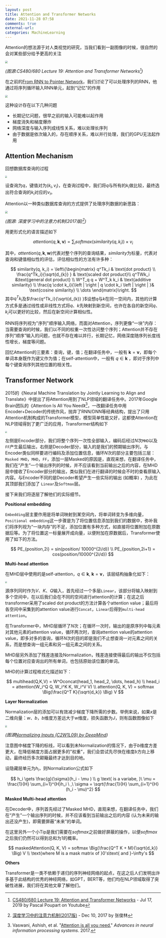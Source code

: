 ```yaml
---
layout: post
title: Attention and Transformer Networks
date: 2021-11-28 07:58
comments: true
external-url:
categories: MachineLearning
---
```


Attention的想法源于对人类视觉的研究，当我们看到一副图像的时候，很自然的会对某些部分给予更高的关注

<img src="{{ '/assets/imgs/Attention-and-Transformer-Networks/2.png' | relative_url }}" style="zoom:50%;">

*(图源:CS480/680 Lecture 19: Attention and Transformer Networks[^1])*

在之前的[From RNN to Pointer Network](https://herloconnell.github.io/blog/From-RNN-to-Pointer-Network/)，我们讨论了可以处理序列的RNN，他通过将序列循环输入RNN单元，起到“记忆”的作用

<img src="{{ '/assets/imgs/Attention-and-Transformer-Networks/1.png' | relative_url }}" style="zoom:50%;">

这种设计存在以下几种问题

- 长期记忆问题，很早之前的输入可能难以起作用
- 梯度消失和梯度爆炸
- 网络深度与输入序列成线性关系，难以处理长序列
- 由于数据是依次输入的，存在顺序关系，难以并行处理，我们的GPU无法起作用

## Attention Mechanism

回想数据库查询的过程

<img src="{{ '/assets/imgs/Attention-and-Transformer-Networks/4.png' | relative_url }}" style="zoom:38%;">

设查询为$q$，键值对为$(k_i, v_i)$，在查询过程中，我们将$q$与所有的$k_i$做比较，最终选出符合查询的$k_i$对应的$v_i$。

Attention以一种类似数据库查询的方式提供了处理序列数据的新思路：

<img src="{{ '/assets/imgs/Attention-and-Transformer-Networks/5.png' | relative_url }}" style="zoom:50%;">

*(图源: 深度学习中的注意力机制(2017版)[^2])*

用更形式化的语言描述如下


$$
attention(q, \mathbf{k}, \mathbf{v}) = \sum_i softmax(similarity(q, k_i)) \times  v_i
$$


其中，$attention(q, \mathbf{k}, \mathbf{w})$代表对整个序列的查询结果，$similarity$为标量，代表对查询和键值相似性的评估，评估相似性的方法有许多种：


$$
similarity(q, k_i) = 
\left\{\begin{matrix}
q^Tk_i  & \text{dot product} \\
\frac{q^Tk_i}{\sqrt{d_{k}} }  & \text{scaled dot product}\\
q^TWk_i  &\text{general dot product} \\
W^T_q q + W^T_k k_i  & \text{additive similarity} \\
\frac{q \cdot k_i}{\left |  \right | q \cdot k_i  \left |  \right | }& \text{cosine similarity} \\
\dots
\end{matrix}\right.
$$
其中$q^Tk_i$及$\frac{q^Tk_i}{\sqrt{d_{k}} }$设想$q$与$k$在同一空间内，其他的计算方式多是通过线性或非线性方式将$q、k$先映射到新空间，也许在各自的新空间$q、k_i$可以更好的比较，然后在新空间计算相似性。

RNN将序列视为"序列"顺序输入网络，而面对Attention，序列更像“一块”内存：当需要查询的时候，我们以不同的权重一次性访问整个序列；Attention并不存在序列“顺序”输入的问题，也就不存在难以并行，长期记忆，网络深度随序列长度线性增长，梯度等问题。

回忆Attention的三要素：查询，键，值；在翻译任务中，一般有 $\mathbf{k} = \mathbf{v}$，即每个单词本身既作为键又作为值；在self-attention中，一般有 $q \in \mathbf{k}$ ，即对于序列中每个键查询序列其他位置的相关性。







## Transformer Network

2015的《Neural Machine Translation by Jointly Learning to Align and Translate》中提出了将Attention用到了NLP领域的翻译任务中。2017年Google Brain团队的《Attention Is All You Need》[^3]，一改翻译任务中用Encoder+Decoder的传统作风，抛弃了RNN/DNN等经典结构，提出了只用Attention机制构成的Transformer模型，模型简单性能又好，这都使Attention在NLP领域得到了更广泛的应用，Transformer结构如下

<img src="{{ '/assets/imgs/Attention-and-Transformer-Networks/6.png' | relative_url }}" style="zoom:35%;">

左侧是Encoder部分，我们将整个序列一次性全部输入，编码后经过$N$次`MHD`以及`FF`产生最后输出，右侧是Decoder部分，输入的是我们的预期输出序列，与Encoder类似同样要进行编码及添加位置信息，循环$N$次的部分主要包括三层：`Masked MHD`，`MHD`，`FF`，添加一层Masked的原因是，直观来想，在翻译任务中，我们在“产生”一个输出序列的时候，并不应该看到当前输出之后的内容，在MHD层中接收了Encoder部分的输出，类似我们在进行翻译的时候会不时的查看原输入内容。与Encoder不同的是Decoder希望产生一些实际的输出 (如概率) ，为此在其顶部我们添加了 `Linear`及`Softmax`层。

接下来我们将逐层了解他们的实际细节。

**Positional embedding**

`Embedding`层主要作用是将单词映射到某空间内，将单词转变为多维向量，`Positional embedding`这一步骤是为了将位置信息添加到我们的数据中，弥补我们将序列视为“一块内存”的不足，添加位置有多种方式，如直接将位置附加在原数据后等。为了将位置这一标量展开成向量，以便附加在原数据后，Transformer使用了如下的方法。


$$
PE_{position,2i} = sin(position/ 10000^{2i/d})
\\
PE_{position,2i+1} = cos(position/10000^{2i/d})
$$


**Multi-head attention**

在MHD层中使用的是self-attention，$q \in \mathbf{k} , \ \mathbf{k} = \mathbf{v}$，该层结构抽象化如下：

<img src="{{ '/assets/imgs/Attention-and-Transformer-Networks/7.png' | relative_url }}" style="zoom:40%;">

源序列同时作为$V、K、Q$输入，首先经过一个多层`Linear`，该部分将输入映射到多个空间中，在以后我们会在不同的空间进行attention的计算；在这之后transformer采用了$\text{scaled dot product}$的方法计算各个attention value；最后将各空间中采集到的attention value进行`Concat`，`Linear`后得到`multi-head attention`。

在Transformer中，MHD层循环了$N$次；在循环一次时，输出的是原序列中每元素对其他元素的attention value，循环两次时，查询attention value的attention value，即多对多的查询，循环$N$次的目的即是我们不止想查询一对元素之间的关系，而是想查询一组元素和另一组元素之间的关系。

MHD层另外添加了残差连接及Normalization，残差连接使得最后的输出不仅包括每个位置对应查询出的所有单词，也包括原始该位置的单词。

MHD的计算过程格式化描述如下：


$$
multihead(Q,K,V) = W^Oconcat(head_1, head_2, \dots, head_h)
\\
head_i = attention(W_i^Q Q, W_i^K K, W_i^V V)
\\
attention(Q, K, V) = softmax \Big(\frac{Q^T K}{\sqrt{d_k}} \Big) V
$$


**Layer Normalization**

Normalization层的添加可以有效减少梯度下降所需的步数。举例来说，如果$x$是二维向量：$w、b$，$b$维度方差远大于$w$维度，损失函数为$J$，则有函数图像如下

<img src="{{ '/assets/imgs/Attention-and-Transformer-Networks/8.png' | relative_url }}" style="zoom:40%;">

*(图源[Normalizing Inputs (C2W1L09) by DeepMind](https://www.youtube.com/watch?v=FDCfw-YqWTE))*

注意图中梯度下降的标线，可以看到未Normalization的情况下，由于$b$维度方差更大，在降低梯度方面占据更多的"权重"，我们会尝试先尽快在维度$b$方向上移动，最终经历多次颠簸最终才达到目的地。

设隐藏层单元为$h_i$，则Normalization公式如下


$$
h_i \gets \frac{g}{\sigma}(h_i - \mu )
\\
g \text{ is a variabe, }\ \mu = \frac{1}{H} \sum_{i=1}^{H}h_i \ ,\ \sigma = \sqrt{\frac{1}{H} \sum_{i=1}^{H}(h_i - \mu)^2}
$$


**Masked Multi-head attention**

在Decoder中，序列首先经过了Masked MHD，直观来想，在翻译任务中，我们在“产生”一个输出序列的时候，并不应该看到当前输出之后的内容 (认为未来的输出还没产生)，即需要屏蔽“未来”的单词。

在这里另外一个小Tip是我们需要在$softmax$之前做好屏蔽的操作，以便$softmax$之后我们仍然可以得到总和为1的概率。


$$
maskedAttention(Q, K, V) = softmax \Big(\frac{Q^T K + M}{\sqrt{d_k}} \Big) V
\\
\text{where M is a mask matrix of  }0's\text{  and }-\infty's
$$


**Others**

Transformer是一类不依赖于递归的序列神经网络的起点，在这之后人们发明出许多基于此结构的优秀的神经网络，如GPT，BERT等，他们均在NLP领域取得了突破性进展，我们将在其他文章了解他们。





[^1]: [CS480/680 Lecture 19: Attention and Transformer Networks](https://www.youtube.com/watch?v=OyFJWRnt_AY) - Jul 17, 2019 by Pascal Poupart on Youtube

[^2]: [深度学习中的注意力机制(2017版)](https://blog.csdn.net/malefactor/article/details/78767781) - Dec 10, 2017 by 张俊林

[^3]: Vaswani, Ashish, et al. "[Attention is all you need.](https://arxiv.org/abs/1706.03762)" *Advances in neural information processing systems*. 2017.

